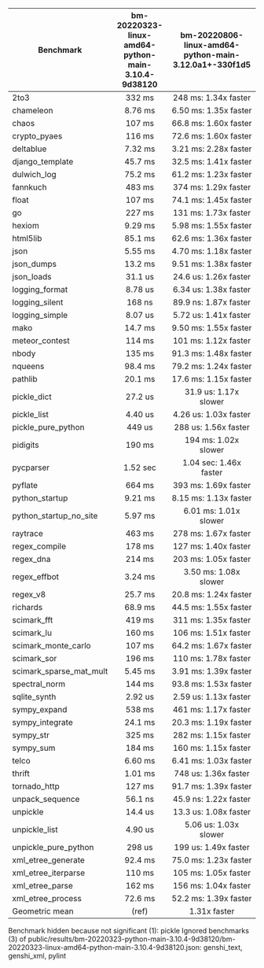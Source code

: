 | Benchmark               | bm-20220323-linux-amd64-python-main-3.10.4-9d38120 | bm-20220806-linux-amd64-python-main-3.12.0a1+-330f1d5 |
|-------------------------|:--------------------------------------------------:|:-----------------------------------------------------:|
| 2to3                    | 332 ms                                             | 248 ms: 1.34x faster                                  |
| chameleon               | 8.76 ms                                            | 6.50 ms: 1.35x faster                                 |
| chaos                   | 107 ms                                             | 66.8 ms: 1.60x faster                                 |
| crypto_pyaes            | 116 ms                                             | 72.6 ms: 1.60x faster                                 |
| deltablue               | 7.32 ms                                            | 3.21 ms: 2.28x faster                                 |
| django_template         | 45.7 ms                                            | 32.5 ms: 1.41x faster                                 |
| dulwich_log             | 75.2 ms                                            | 61.2 ms: 1.23x faster                                 |
| fannkuch                | 483 ms                                             | 374 ms: 1.29x faster                                  |
| float                   | 107 ms                                             | 74.1 ms: 1.45x faster                                 |
| go                      | 227 ms                                             | 131 ms: 1.73x faster                                  |
| hexiom                  | 9.29 ms                                            | 5.98 ms: 1.55x faster                                 |
| html5lib                | 85.1 ms                                            | 62.6 ms: 1.36x faster                                 |
| json                    | 5.55 ms                                            | 4.70 ms: 1.18x faster                                 |
| json_dumps              | 13.2 ms                                            | 9.51 ms: 1.38x faster                                 |
| json_loads              | 31.1 us                                            | 24.6 us: 1.26x faster                                 |
| logging_format          | 8.78 us                                            | 6.34 us: 1.38x faster                                 |
| logging_silent          | 168 ns                                             | 89.9 ns: 1.87x faster                                 |
| logging_simple          | 8.07 us                                            | 5.72 us: 1.41x faster                                 |
| mako                    | 14.7 ms                                            | 9.50 ms: 1.55x faster                                 |
| meteor_contest          | 114 ms                                             | 101 ms: 1.12x faster                                  |
| nbody                   | 135 ms                                             | 91.3 ms: 1.48x faster                                 |
| nqueens                 | 98.4 ms                                            | 79.2 ms: 1.24x faster                                 |
| pathlib                 | 20.1 ms                                            | 17.6 ms: 1.15x faster                                 |
| pickle_dict             | 27.2 us                                            | 31.9 us: 1.17x slower                                 |
| pickle_list             | 4.40 us                                            | 4.26 us: 1.03x faster                                 |
| pickle_pure_python      | 449 us                                             | 288 us: 1.56x faster                                  |
| pidigits                | 190 ms                                             | 194 ms: 1.02x slower                                  |
| pycparser               | 1.52 sec                                           | 1.04 sec: 1.46x faster                                |
| pyflate                 | 664 ms                                             | 393 ms: 1.69x faster                                  |
| python_startup          | 9.21 ms                                            | 8.15 ms: 1.13x faster                                 |
| python_startup_no_site  | 5.97 ms                                            | 6.01 ms: 1.01x slower                                 |
| raytrace                | 463 ms                                             | 278 ms: 1.67x faster                                  |
| regex_compile           | 178 ms                                             | 127 ms: 1.40x faster                                  |
| regex_dna               | 214 ms                                             | 203 ms: 1.05x faster                                  |
| regex_effbot            | 3.24 ms                                            | 3.50 ms: 1.08x slower                                 |
| regex_v8                | 25.7 ms                                            | 20.8 ms: 1.24x faster                                 |
| richards                | 68.9 ms                                            | 44.5 ms: 1.55x faster                                 |
| scimark_fft             | 419 ms                                             | 311 ms: 1.35x faster                                  |
| scimark_lu              | 160 ms                                             | 106 ms: 1.51x faster                                  |
| scimark_monte_carlo     | 107 ms                                             | 64.2 ms: 1.67x faster                                 |
| scimark_sor             | 196 ms                                             | 110 ms: 1.78x faster                                  |
| scimark_sparse_mat_mult | 5.45 ms                                            | 3.91 ms: 1.39x faster                                 |
| spectral_norm           | 144 ms                                             | 93.8 ms: 1.53x faster                                 |
| sqlite_synth            | 2.92 us                                            | 2.59 us: 1.13x faster                                 |
| sympy_expand            | 538 ms                                             | 461 ms: 1.17x faster                                  |
| sympy_integrate         | 24.1 ms                                            | 20.3 ms: 1.19x faster                                 |
| sympy_str               | 325 ms                                             | 282 ms: 1.15x faster                                  |
| sympy_sum               | 184 ms                                             | 160 ms: 1.15x faster                                  |
| telco                   | 6.60 ms                                            | 6.41 ms: 1.03x faster                                 |
| thrift                  | 1.01 ms                                            | 748 us: 1.36x faster                                  |
| tornado_http            | 127 ms                                             | 91.7 ms: 1.39x faster                                 |
| unpack_sequence         | 56.1 ns                                            | 45.9 ns: 1.22x faster                                 |
| unpickle                | 14.4 us                                            | 13.3 us: 1.08x faster                                 |
| unpickle_list           | 4.90 us                                            | 5.06 us: 1.03x slower                                 |
| unpickle_pure_python    | 298 us                                             | 199 us: 1.49x faster                                  |
| xml_etree_generate      | 92.4 ms                                            | 75.0 ms: 1.23x faster                                 |
| xml_etree_iterparse     | 110 ms                                             | 105 ms: 1.05x faster                                  |
| xml_etree_parse         | 162 ms                                             | 156 ms: 1.04x faster                                  |
| xml_etree_process       | 72.6 ms                                            | 52.2 ms: 1.39x faster                                 |
| Geometric mean          | (ref)                                              | 1.31x faster                                          |

Benchmark hidden because not significant (1): pickle
Ignored benchmarks (3) of public/results/bm-20220323-python-main-3.10.4-9d38120/bm-20220323-linux-amd64-python-main-3.10.4-9d38120.json: genshi_text, genshi_xml, pylint
